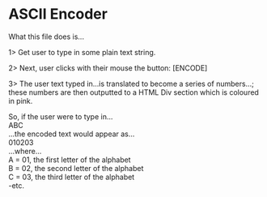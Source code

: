 # ASCII Encoder  

What this file does is...  

1> Get user to type in some plain text string.  

2> Next, user clicks with their mouse the button: [ENCODE]  

3> The user text typed in...is translated to become a series of numbers...;  
   these numbers are then outputted to a HTML Div section which is coloured in pink.  

So, if the user were to type in...  
ABC  
...the encoded text would appear as...  
010203  
...where...  
A = 01, the first letter of the alphabet  
B = 02, the second letter of the alphabet  
C = 03, the third letter of the alphabet  
-etc.  
